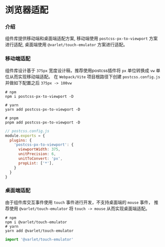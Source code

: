 # 浏览器适配

### 介绍
组件库提供移动端和桌面端适配方案,
移动端使用 `postcss-px-to-viewport` 方案进行适配,
桌面端使用 `@varlet/touch-emulator` 方案进行适配。

### 移动端适配
组件库设计基于 `375px` 宽度设计稿，推荐使用postcss插件将 `px` 单位转换成 `vw` 单位从而实现移动端适配。
在 `Webpack/Vite` 项目根路径下创建 `postcss.config.js` 并做如下配置之后 `375px -> 100vw`

```shell
# npm
npm i postcss-px-to-viewport -D

# yarn
yarn add postcss-px-to-viewport -D

# pnpm
pnpm add postcss-px-to-viewport -D
```

```js
// postcss.config.js
module.exports = {
  plugins: {
    'postcss-px-to-viewport': {
      viewportWidth: 375,
      unitPrecision: 6,
      unitToConvert: 'px',
      propList: ['*'],
    }
  }
}
```

### 桌面端适配
由于组件库交互事件使用 `touch` 事件进行开发，不支持桌面端的 `mouse` 事件，
推荐使用 `@varlet/touch-emulator` 将 `touch -> mouse` 从而实现桌面端适配。

```shell
# npm
npm i @varlet/touch-emulator
# yarn
yarn add @varlet/touch-emulator
```

```js
import '@varlet/touch-emulator'
```